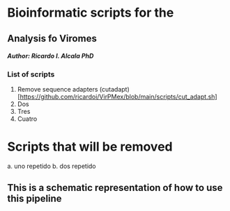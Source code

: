 # Bioinformatic scripts for the 
## Analysis fo Viromes

##### Author: Ricardo I. Alcala PhD

### List of scripts 
1. Remove sequence adapters (cutadapt)[https://github.com/ricardoi/VirPMex/blob/main/scripts/cut_adapt.sh]
2. Dos
3. Tres
4. Cuatro

# Scripts that will be removed
a. uno repetido
b. dos repetido

This is a schematic representation of how to use this pipeline
- 
